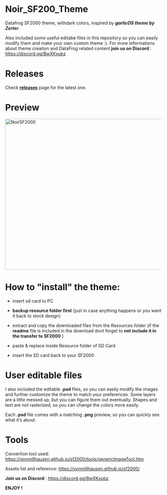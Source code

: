 # Noir_SF200_Theme
Datafrog SF2000 theme, withdark colors, inspired by _**garlicOS theme by Zerter**_.

Also included some useful editabe files in this repository so you can easily modify them and make your own custom theme :).
For more informations about theme creation and DataFrog related content **join us on Discord** : https://discord.gg/BwXKxubz

# Releases
Check **[releases](https://github.com/mariusmym/Noir_SF200_Theme/releases)** page for the latest one.

# Preview 

<img width="645" height="486" alt="NoirSF2000" src="https://github.com/user-attachments/assets/d5ccbe57-5476-4b6c-88ab-15b15749fe51" />

# How to "install" the theme:

- insert sd card to PC

- **backup resource folder first** (just in case anything happens or you want it back to stock design)

- extract and copy the downloaded files from the Resources folder (if the **readme** file is included in the download dont forget to **not include it in the transfer to SF2000** )

- paste & replace inside Resource folder of SD Card

- insert the SD card back to your SF2000

# User editable files 

I also included the editable **.psd** files, so you can easily modify the images and further customize the theme to match your preferences. Some layers are a little messed up, but you can figure them out eventually. Shapes and text are not rasterized, so you can change the colors more easily.

Each **.psd** file comes with a matching **.png** preview, so you can quickly see what it’s about.

# Tools

Convertion tool used: https://vonmillhausen.github.io/sf2000/tools/genericImageTool.htm

Assets list and reference: https://vonmillhausen.github.io/sf2000/

**Join us on Discord** : https://discord.gg/BwXKxubz

**ENJOY !**




